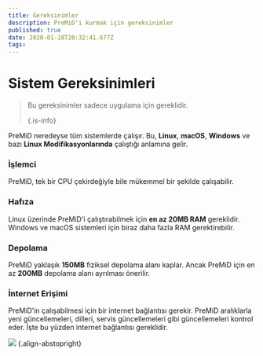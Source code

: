 ```yaml
---
title: Gereksinimler
description: PreMiD'i kurmak için gereksinimler
published: true
date: 2020-01-18T20:32:41.677Z
tags:
---
```


# Sistem Gereksinimleri

> Bu gereksinimler sadece uygulama için gereklidir. 
> 
> {.is-info}

PreMiD neredeyse tüm sistemlerde çalışır. Bu, **Linux**, **macOS**, **Windows** ve bazı **Linux Modifikasyonlarında** çalıştığı anlamına gelir.

### İşlemci
PreMiD, tek bir CPU çekirdeğiyle bile mükemmel bir şekilde çalışabilir.

### Hafıza
Linux üzerinde PreMiD'i çalıştırabilmek için **en az 20MB RAM** gereklidir. Windows ve macOS sistemleri için biraz daha fazla RAM gerektirebilir.

### Depolama
PreMiD yaklaşık **150MB** fiziksel depolama alanı kaplar. Ancak PreMiD için en az **200MB** depolama alanı ayrılması önerilir.

### İnternet Erişimi
PreMiD'in çalışabilmesi için bir internet bağlantısı gerekir. PreMiD aralıklarla yeni güncellemeleri, dilleri, servis güncellemeleri gibi güncellemeleri kontrol eder. İşte bu yüzden internet bağlantısı gereklidir.

![](https://a.icons8.com/ViUXyjOj/f4tFww/svg.svg) {.align-abstopright}